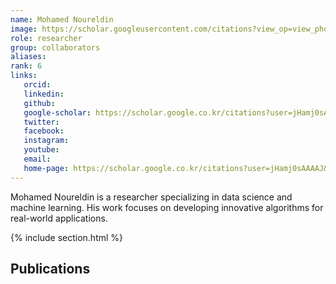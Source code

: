 ```yaml
---
name: Mohamed Noureldin
image: https://scholar.googleusercontent.com/citations?view_op=view_photo&user=jHamj0sAAAAJ&citpid=3
role: researcher
group: collaborators
aliases:
rank: 6
links:
   orcid: 
   linkedin: 
   github: 
   google-scholar: https://scholar.google.co.kr/citations?user=jHamj0sAAAAJ&hl=en
   twitter: 
   facebook: 
   instagram: 
   youtube: 
   email: 
   home-page: https://scholar.google.co.kr/citations?user=jHamj0sAAAAJ&hl=en
---
```


Mohamed Noureldin is a researcher specializing in data science and machine learning. His work focuses on developing innovative algorithms for real-world applications.

{% include section.html %}
## Publications